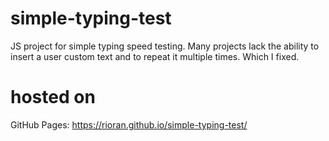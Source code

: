 # simple-typing-test
JS project for simple typing speed testing. Many projects lack the ability to insert a user custom text and to repeat it multiple times. Which I fixed.

# hosted on
GitHub Pages: https://rioran.github.io/simple-typing-test/
